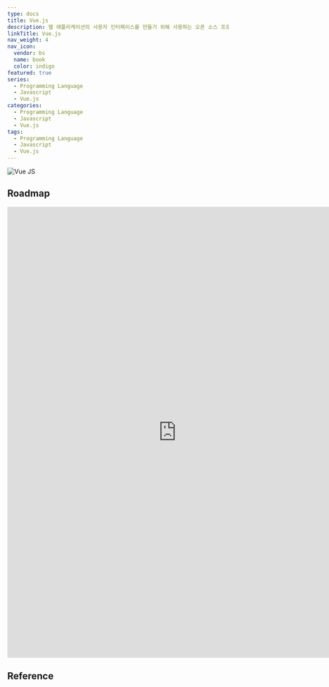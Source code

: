 ```yaml
---
type: docs
title: Vue.js
description: 웹 애플리케이션의 사용자 인터페이스를 만들기 위해 사용하는 오픈 소스 프로그레시브 자바스크립트 프레임워크
linkTitle: Vue.js
nav_weight: 4
nav_icon:
  vendor: bs
  name: book
  color: indigo
featured: true
series:
  - Programming Language
  - Javascript
  - Vue.js
categories:
  - Programming Language
  - Javascript
  - Vue.js
tags:
  - Programming Language
  - Javascript
  - Vue.js
---
```


![Vue JS](/programming/vue-js.png#center)

## Roadmap

<p align="center">
<iframe width="768" height="1024" src="https://roadmap.sh/vue?s=652b754df43a58c923ce9d26" frameborder="0" allow="accelerometer; autoplay; encrypted-media; gyroscope; picture-in-picture" allowfullscreen></iframe>
</p>

## Reference
